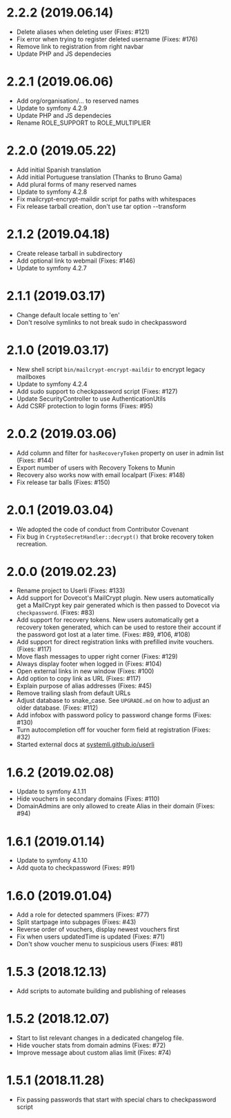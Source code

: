 # 2.2.2 (2019.06.14)

* Delete aliases when deleting user (Fixes: #121)
* Fix error when trying to register deleted username (Fixes: #176)
* Remove link to registration from right navbar
* Update PHP and JS dependecies

# 2.2.1 (2019.06.06)

* Add org/organisation/... to reserved names
* Update to symfony 4.2.9
* Update PHP and JS dependecies
* Rename ROLE_SUPPORT to ROLE_MULTIPLIER

# 2.2.0 (2019.05.22)

* Add initial Spanish translation
* Add initial Portuguese translation (Thanks to Bruno Gama)
* Add plural forms of many reserved names
* Update to symfony 4.2.8
* Fix mailcrypt-encrypt-maildir script for paths with whitespaces
* Fix release tarball creation, don't use tar option --transform

# 2.1.2 (2019.04.18)

* Create release tarball in subdirectory
* Add optional link to webmail (Fixes: #146)
* Update to symfony 4.2.7

# 2.1.1 (2019.03.17)

* Change default locale setting to 'en'
* Don't resolve symlinks to not break sudo in checkpassword

# 2.1.0 (2019.03.17)

* New shell script `bin/mailcrypt-encrypt-maildir` to encrypt legacy mailboxes
* Update to symfony 4.2.4
* Add sudo support to checkpassword script (Fixes: #127)
* Update SecurityController to use AuthenticationUtils
* Add CSRF protection to login forms (Fixes: #95)

# 2.0.2 (2019.03.06)

* Add column and filter for `hasRecoveryToken` property on user in admin list (Fixes: #144)
* Export number of users with Recovery Tokens to Munin
* Recovery also works now with email localpart (Fixes: #148)
* Fix release tar balls (Fixes: #150)

# 2.0.1 (2019.03.04)

* We adopted the code of conduct from Contributor Covenant
* Fix bug in `CryptoSecretHandler::decrypt()` that broke recovery token recreation.

# 2.0.0 (2019.02.23)

* Rename project to Userli (Fixes: #133)
* Add support for Dovecot's MailCrypt plugin. New users automatically get
  a MailCrypt key pair generated which is then passed to Dovecot via
  `checkpassword`. (Fixes: #83)
* Add support for recovery tokens. New users automatically get a recovery
  token generated, which can be used to restore their account if the
  password got lost at a later time. (Fixes: #89, #106, #108)
* Add support for direct registration links with prefilled invite vouchers.
  (Fixes: #117)
* Move flash messages to upper right corner (Fixes: #129)
* Always display footer when logged in (Fixes: #104)
* Open external links in new window (Fixes: #100)
* Add option to copy link as URL (Fixes: #117)
* Explain purpose of alias addresses (Fixes: #45)
* Remove trailing slash from default URLs
* Adjust database to snake_case. See `UPGRADE.md` on how to adjust an older
  database. (Fixes: #112)
* Add infobox with password policy to password change forms (Fixes: #130)
* Turn autocompletion off for voucher form field at registration (Fixes: #32)
* Started external docs at [systemli.github.io/userli](https://systemli.github.io/userli)

# 1.6.2 (2019.02.08)

* Update to symfony 4.1.11
* Hide vouchers in secondary domains (Fixes: #110)
* DomainAdmins are only allowed to create Alias in their domain (Fixes: #94)

# 1.6.1 (2019.01.14)

* Update to symfony 4.1.10
* Add quota to checkpassword (Fixes: #91)

# 1.6.0 (2019.01.04)

* Add a role for detected spammers (Fixes: #77)
* Split startpage into subpages (Fixes: #43)
* Reverse order of vouchers, display newest vouchers first
* Fix when users updatedTime is updated (Fixes: #71)
* Don't show voucher menu to suspicious users (Fixes: #81)

# 1.5.3 (2018.12.13)

* Add scripts to automate building and publishing of releases

# 1.5.2 (2018.12.07)

* Start to list relevant changes in a dedicated changelog file.
* Hide voucher stats from domain admins (Fixes: #72)
* Improve message about custom alias limit (Fixes: #74)

# 1.5.1 (2018.11.28)

* Fix passing passwords that start with special chars to checkpassword script
